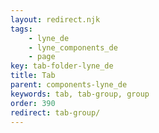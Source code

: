 ```yaml
---
layout: redirect.njk
tags: 
    - lyne_de
    - lyne_components_de
    - page
key: tab-folder-lyne_de
title: Tab
parent: components-lyne_de
keywords: tab, tab-group, group
order: 390
redirect: tab-group/
---
```

